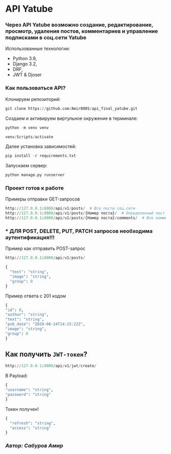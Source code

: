 # API Yatube
### Через API Yatube возможно создание, редактирование, просмотр, удаления постов, комментариев и управление подписками в соц.сети Yatube
Использованные технологии:
- Python 3.9,
- Django 3.2,
- DRF,
- JWT & Djoser

### Как пользоваться API?
Клонируем репозиторий:
```python
git clone https://github.com/Amir800S/api_final_yatube.git
```
Создаем и активируем виртульное окружение в терминале:
```python
python -m venv venv
```
```python
venv/Scripts/activate
```
Далее установка зависимостей:
```python
pip install -r requirements.txt
```
Запускаем сервер:
```python
python manage.py runserver
```
### Проект готов к работе
Примеры отправки GET-запросов 
```python
http://127.0.0.1:8000/api/v1/posts/  # Все посты соц.сети
http://127.0.0.1:8000/api/v1/posts/{Номер поста}/  # Определенный пост
http://127.0.0.1:8000/api/v1/posts/{Номер поста}/comments/  # Все комменты определенного поста 
```
### * ДЛЯ POST, DELETE, PUT, PATCH запросов необходима аутентификация!!! 
Пример как отправить POST-запрос
```python
http://127.0.0.1:8000/api/v1/posts/
```
```python
{
  "text": "string",
  "image": "string",
  "group": 0
}
```
Пример ответа с 201 кодом
```python
{
"id": 0,
"author": "string",
"text": "string",
"pub_date": "2019-08-24T14:15:22Z",
"image": "string",
"group": 0
}
```
## Как получить `JWT-токен`?
```python
http://127.0.0.1:8000/api/v1/jwt/create/
```
В Payload:
```python
{
"username": "string",
"password": "string"
}
```
Токен получен! 
```python
{
  "refresh": "string",
  "access": "string"
}
```
### *Автор: Сабуров Амир* 
